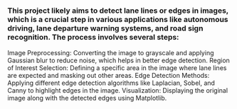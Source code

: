 # <h3>This project likely aims to detect lane lines or edges in images, which is a crucial step in various applications like autonomous driving, lane departure warning systems, and road sign recognition. The process involves several steps:</h3>

Image Preprocessing: Converting the image to grayscale and applying Gaussian blur to reduce noise, which helps in better edge detection.
Region of Interest Selection: Defining a specific area in the image where lane lines are expected and masking out other areas.
Edge Detection Methods: Applying different edge detection algorithms like Laplacian, Sobel, and Canny to highlight edges in the image.
Visualization: Displaying the original image along with the detected edges using Matplotlib.
